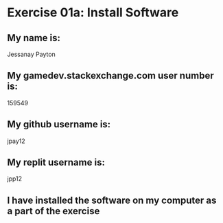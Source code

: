 
# Exercise 01a: Install Software

## My name is:
Jessanay Payton

## My gamedev.stackexchange.com user number is:
159549

## My github username is:
jpay12

## My replit username is:
jpp12

## I have installed the software on my computer as a part of the exercise
